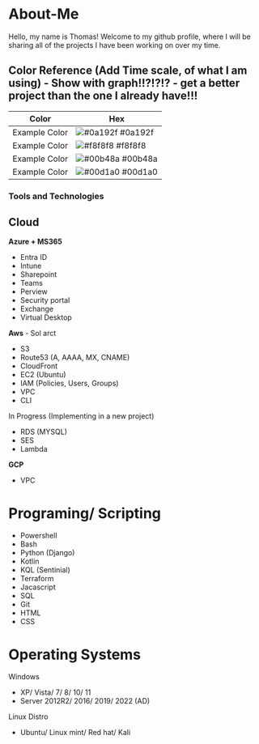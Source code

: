 # About-Me
Hello, my name is Thomas! 
Welcome to my github profile, where I will be sharing all of the projects I have been working on over my time.


## Color Reference (Add Time scale, of what I am using) - Show with graph!!?!?!? - get a better project than the one I already have!!!
| Color             | Hex                                                                |
| ----------------- | ------------------------------------------------------------------ |
| Example Color | ![#0a192f](https://via.placeholder.com/10/0a192f?text=+) #0a192f |
| Example Color | ![#f8f8f8](https://via.placeholder.com/10/f8f8f8?text=+) #f8f8f8 |
| Example Color | ![#00b48a](https://via.placeholder.com/10/00b48a?text=+) #00b48a |
| Example Color | ![#00d1a0](https://via.placeholder.com/10/00b48a?text=+) #00d1a0 |


### Tools and Technologies

## Cloud

**Azure + MS365**
- Entra ID
- Intune
- Sharepoint
- Teams
- Perview
- Security portal
- Exchange
- Virtual Desktop

**Aws** - Sol arct
- S3
- Route53 (A, AAAA, MX, CNAME)
- CloudFront
- EC2 (Ubuntu)
- IAM (Policies, Users, Groups)
- VPC
- CLI

In Progress (Implementing in a new project)
- RDS (MYSQL)
- SES
- Lambda

**GCP**
- VPC

# Programing/ Scripting

- Powershell
- Bash
- Python (Django)
- Kotlin
- KQL (Sentinial)
- Terraform
- Jacascript
- SQL
- Git
- HTML
- CSS

# Operating Systems

Windows
- XP/ Vista/ 7/ 8/ 10/ 11
- Server 2012R2/ 2016/ 2019/ 2022 (AD)

Linux Distro
- Ubuntu/ Linux mint/ Red hat/ Kali
